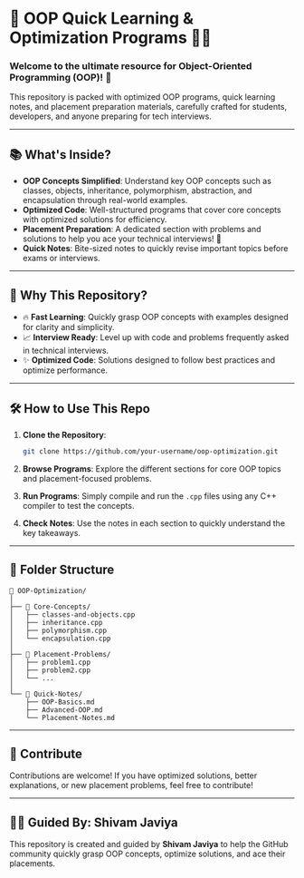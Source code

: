 # 🚀 **OOP Quick Learning & Optimization Programs** 👨‍💻

### Welcome to the ultimate resource for Object-Oriented Programming (OOP)! 🎯

This repository is packed with optimized OOP programs, quick learning notes, and placement preparation materials, carefully crafted for students, developers, and anyone preparing for tech interviews. 


---

## 📚 **What's Inside?**

- **OOP Concepts Simplified**: Understand key OOP concepts such as classes, objects, inheritance, polymorphism, abstraction, and encapsulation through real-world examples.
- **Optimized Code**: Well-structured programs that cover core concepts with optimized solutions for efficiency.
- **Placement Preparation**: A dedicated section with problems and solutions to help you ace your technical interviews! 🎯
- **Quick Notes**: Bite-sized notes to quickly revise important topics before exams or interviews.
  
---

## 🚩 **Why This Repository?**

- 🔥 **Fast Learning**: Quickly grasp OOP concepts with examples designed for clarity and simplicity.
- 📈 **Interview Ready**: Level up with code and problems frequently asked in technical interviews.
- ✨ **Optimized Code**: Solutions designed to follow best practices and optimize performance.

---

## 🛠️ **How to Use This Repo**

1. **Clone the Repository**:
   ```bash
   git clone https://github.com/your-username/oop-optimization.git
   ```

2. **Browse Programs**: Explore the different sections for core OOP topics and placement-focused problems.

3. **Run Programs**: Simply compile and run the `.cpp` files using any C++ compiler to test the concepts.

4. **Check Notes**: Use the notes in each section to quickly understand the key takeaways.

---

## 📂 **Folder Structure**

```
📁 OOP-Optimization/
│
├── 📁 Core-Concepts/
│   ├── classes-and-objects.cpp
│   ├── inheritance.cpp
│   ├── polymorphism.cpp
│   └── encapsulation.cpp
│
├── 📁 Placement-Problems/
│   ├── problem1.cpp
│   ├── problem2.cpp
│   └── ...
│
└── 📁 Quick-Notes/
    ├── OOP-Basics.md
    ├── Advanced-OOP.md
    └── Placement-Notes.md
```

---

## 🌟 **Contribute**

Contributions are welcome! If you have optimized solutions, better explanations, or new placement problems, feel free to contribute!

---

## 🧑‍🏫 **Guided By: Shivam Javiya**

This repository is created and guided by **Shivam Javiya** to help the GitHub community quickly grasp OOP concepts, optimize solutions, and ace their placements.

